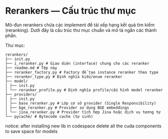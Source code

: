 # Rerankers — Cấu trúc thư mục

Mô-đun rerankers chứa các implement để tái xếp hạng kết quả tìm kiếm (reranking). Dưới đây là cấu trúc thư mục chuẩn và mô tả ngắn các thành phần.

Thư mục:
```
rerankers/
├── init.py
├── i_reranker.py # Giao diện (interface) chung cho các reranker
├── readme.md # Tệp này
├── reranker_factory.py # Factory để tạo instance reranker theo type
├── reranker_type.py # Định nghĩa kiểu/enum reranker
├── model/
│ ├── init.py
│ └── reranker_profile.py # Định nghĩa profile/cấu hình model reranker
├── providers/
│ ├── init.py
│ ├── base_reranker.py # Lớp cơ sở provider (Single Responsibility)
│ ├── bge_reranker.py # Provider sử dụng BGE embeddings
│ └── jina_reranker.py # Provider tích hợp Jina hoặc dịch vụ tương tự
└── pycache/ # Bytecode cache (tự sinh)
```

notice: after installing new lib in codespace delete all the cuda components to save space for models